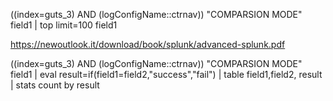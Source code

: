 ((index=guts_3) AND (logConfigName::ctrnav)) "COMPARSION MODE" field1 | top limit=100 field1

https://newoutlook.it/download/book/splunk/advanced-splunk.pdf


((index=guts_3) AND (logConfigName::ctrnav)) "COMPARSION MODE" field1 | eval result=if(field1=field2,"success","fail") | table field1,field2, result | stats count by result
